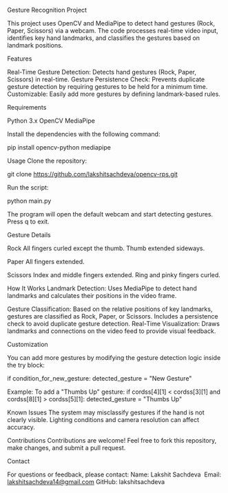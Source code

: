 Gesture Recognition Project

This project uses OpenCV and MediaPipe to detect hand gestures (Rock, Paper, Scissors) via a webcam.
The code processes real-time video input, identifies key hand landmarks, and classifies the gestures based on landmark positions.

Features

Real-Time Gesture Detection: Detects hand gestures (Rock, Paper, Scissors) in real-time.
Gesture Persistence Check: Prevents duplicate gesture detection by requiring gestures to be held for a minimum time.
Customizable: Easily add more gestures by defining landmark-based rules.

Requirements

Python 3.x
OpenCV
MediaPipe

Install the dependencies with the following command:

pip install opencv-python mediapipe

Usage
Clone the repository:

git clone https://github.com/lakshitsachdeva/opencv-rps.git


Run the script:

python main.py

The program will open the default webcam and start detecting gestures. Press q to exit.

Gesture Details

Rock
All fingers curled except the thumb.
Thumb extended sideways.

Paper
All fingers extended.

Scissors
Index and middle fingers extended.
Ring and pinky fingers curled.

How It Works
Landmark Detection: Uses MediaPipe to detect hand landmarks and calculates their positions in the video frame.

Gesture Classification:
Based on the relative positions of key landmarks, gestures are classified as Rock, Paper, or Scissors.
Includes a persistence check to avoid duplicate gesture detection.
Real-Time Visualization: Draws landmarks and connections on the video feed to provide visual feedback.

Customization

You can add more gestures by modifying the gesture detection logic inside the try block:

if condition_for_new_gesture:
    detected_gesture = "New Gesture"

Example:
To add a "Thumbs Up" gesture:
if cordss[4][1] < cordss[3][1] and cordss[8][1] > cordss[5][1]:
    detected_gesture = "Thumbs Up"

    
Known Issues
The system may misclassify gestures if the hand is not clearly visible.
Lighting conditions and camera resolution can affect accuracy.

Contributions
Contributions are welcome! Feel free to fork this repository, make changes, and submit a pull request.

Contact

For questions or feedback, please contact:
Name: Lakshit Sachdeva 
Email: lakshitsachdeva14@gmail.com
GitHub: lakshitsachdeva

